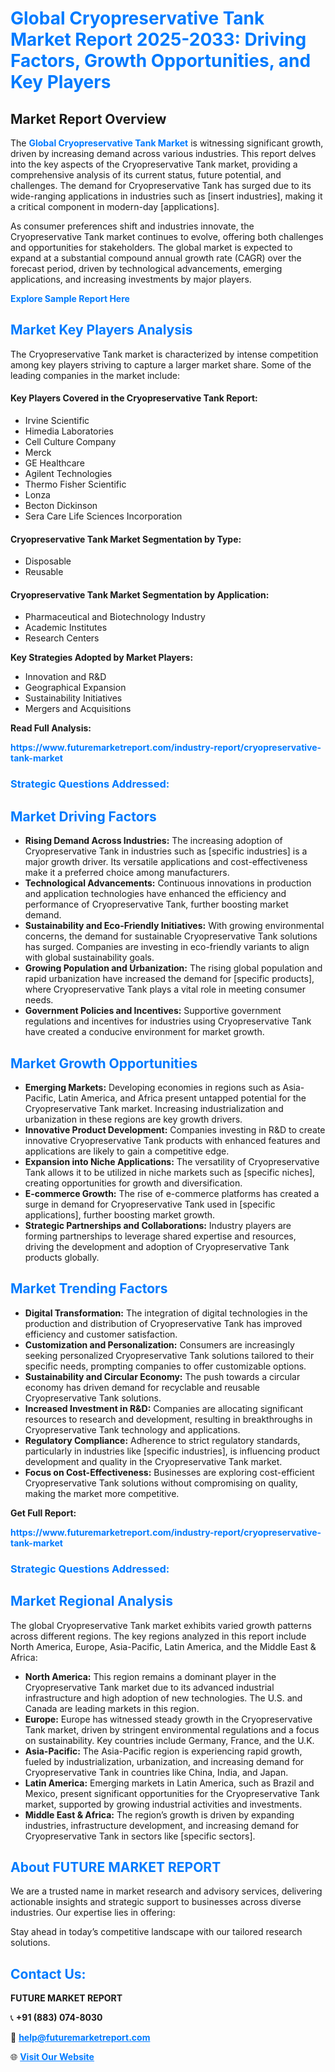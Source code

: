 <h1 style="color: #007BFF;">Global Cryopreservative Tank Market Report 2025-2033: Driving Factors, Growth Opportunities, and Key Players</h1>

<section id="overview">
<h2>Market Report Overview</h2>
<p>The <a href="https://www.futuremarketreport.com/industry-report/cryopreservative-tank-market" style="color: #007BFF; text-decoration: none;"><strong>Global Cryopreservative Tank Market</strong></a> is witnessing significant growth, driven by increasing demand across various industries. This report delves into the key aspects of the Cryopreservative Tank market, providing a comprehensive analysis of its current status, future potential, and challenges. The demand for Cryopreservative Tank has surged due to its wide-ranging applications in industries such as [insert industries], making it a critical component in modern-day [applications].</p>
<p>As consumer preferences shift and industries innovate, the Cryopreservative Tank market continues to evolve, offering both challenges and opportunities for stakeholders. The global market is expected to expand at a substantial compound annual growth rate (CAGR) over the forecast period, driven by technological advancements, emerging applications, and increasing investments by major players.</p>
</section>

<section id="overview">
<p><a href="https://www.futuremarketreport.com/request-sample/reportId=98942" style="color: #007BFF; text-decoration: none;"><strong>Explore Sample Report Here</strong></a></p>
</section>

<section id="key-players">
<h2 style="color: #007BFF;">Market Key Players Analysis</h2>
<p>The Cryopreservative Tank market is characterized by intense competition among key players striving to capture a larger market share. Some of the leading companies in the market include:</p>
<h4>Key Players Covered in the Cryopreservative Tank Report:</h4>
<ul><li>Irvine Scientific</li><li>Himedia Laboratories</li><li>Cell Culture Company</li><li>Merck</li><li>GE Healthcare</li><li>Agilent Technologies</li><li>Thermo Fisher Scientific</li><li>Lonza</li><li>Becton Dickinson</li><li>Sera Care Life Sciences Incorporation</li></ul>
<h4>Cryopreservative Tank Market Segmentation by Type:</h4>
<ul><li>Disposable</li><li>Reusable</li></ul>

<h4>Cryopreservative Tank Market Segmentation by Application:</h4>
<ul><li>Pharmaceutical and Biotechnology Industry</li><li>Academic Institutes</li><li>Research Centers</li></ul>
<p><strong>Key Strategies Adopted by Market Players:</strong></p>
<ul>
<li>Innovation and R&D</li>
<li>Geographical Expansion</li>
<li>Sustainability Initiatives</li>
<li>Mergers and Acquisitions</li>
</ul>
</section>

<section>
<p><strong>Read Full Analysis: </strong></p><a href="https://www.futuremarketreport.com/industry-report/cryopreservative-tank-market" style="color: #007BFF; text-decoration: none;"><strong>https://www.futuremarketreport.com/industry-report/cryopreservative-tank-market</strong></a>
<h3 style="color: #007BFF;">Strategic Questions Addressed:</h3>
</section>

<section id="driving-factors">
<h2 style="color: #007BFF;">Market Driving Factors</h2>
<ul>
<li><strong>Rising Demand Across Industries:</strong> The increasing adoption of Cryopreservative Tank in industries such as [specific industries] is a major growth driver. Its versatile applications and cost-effectiveness make it a preferred choice among manufacturers.</li>
<li><strong>Technological Advancements:</strong> Continuous innovations in production and application technologies have enhanced the efficiency and performance of Cryopreservative Tank, further boosting market demand.</li>
<li><strong>Sustainability and Eco-Friendly Initiatives:</strong> With growing environmental concerns, the demand for sustainable Cryopreservative Tank solutions has surged. Companies are investing in eco-friendly variants to align with global sustainability goals.</li>
<li><strong>Growing Population and Urbanization:</strong> The rising global population and rapid urbanization have increased the demand for [specific products], where Cryopreservative Tank plays a vital role in meeting consumer needs.</li>
<li><strong>Government Policies and Incentives:</strong> Supportive government regulations and incentives for industries using Cryopreservative Tank have created a conducive environment for market growth.</li>
</ul>
</section>

<section id="growth-opportunities">
<h2 style="color: #007BFF;">Market Growth Opportunities</h2>
<ul>
<li><strong>Emerging Markets:</strong> Developing economies in regions such as Asia-Pacific, Latin America, and Africa present untapped potential for the Cryopreservative Tank market. Increasing industrialization and urbanization in these regions are key growth drivers.</li>
<li><strong>Innovative Product Development:</strong> Companies investing in R&D to create innovative Cryopreservative Tank products with enhanced features and applications are likely to gain a competitive edge.</li>
<li><strong>Expansion into Niche Applications:</strong> The versatility of Cryopreservative Tank allows it to be utilized in niche markets such as [specific niches], creating opportunities for growth and diversification.</li>
<li><strong>E-commerce Growth:</strong> The rise of e-commerce platforms has created a surge in demand for Cryopreservative Tank used in [specific applications], further boosting market growth.</li>
<li><strong>Strategic Partnerships and Collaborations:</strong> Industry players are forming partnerships to leverage shared expertise and resources, driving the development and adoption of Cryopreservative Tank products globally.</li>
</ul>
</section>

<section id="trending-factors">
<h2 style="color: #007BFF;">Market Trending Factors</h2>
<ul>
<li><strong>Digital Transformation:</strong> The integration of digital technologies in the production and distribution of Cryopreservative Tank has improved efficiency and customer satisfaction.</li>
<li><strong>Customization and Personalization:</strong> Consumers are increasingly seeking personalized Cryopreservative Tank solutions tailored to their specific needs, prompting companies to offer customizable options.</li>
<li><strong>Sustainability and Circular Economy:</strong> The push towards a circular economy has driven demand for recyclable and reusable Cryopreservative Tank solutions.</li>
<li><strong>Increased Investment in R&D:</strong> Companies are allocating significant resources to research and development, resulting in breakthroughs in Cryopreservative Tank technology and applications.</li>
<li><strong>Regulatory Compliance:</strong> Adherence to strict regulatory standards, particularly in industries like [specific industries], is influencing product development and quality in the Cryopreservative Tank market.</li>
<li><strong>Focus on Cost-Effectiveness:</strong> Businesses are exploring cost-efficient Cryopreservative Tank solutions without compromising on quality, making the market more competitive.</li>
</ul>
</section>

<section>
<p><strong>Get Full Report: </strong></p><a href="https://www.futuremarketreport.com/industry-report/cryopreservative-tank-market" style="color: #007BFF; text-decoration: none;"><strong>https://www.futuremarketreport.com/industry-report/cryopreservative-tank-market</strong></a>
<h3 style="color: #007BFF;">Strategic Questions Addressed:</h3>
</section>


<section id="regional-analysis">
<h2 style="color: #007BFF;">Market Regional Analysis</h2>
<p>The global Cryopreservative Tank market exhibits varied growth patterns across different regions. The key regions analyzed in this report include North America, Europe, Asia-Pacific, Latin America, and the Middle East & Africa:</p>
<ul>
<li><strong>North America:</strong> This region remains a dominant player in the Cryopreservative Tank market due to its advanced industrial infrastructure and high adoption of new technologies. The U.S. and Canada are leading markets in this region.</li>
<li><strong>Europe:</strong> Europe has witnessed steady growth in the Cryopreservative Tank market, driven by stringent environmental regulations and a focus on sustainability. Key countries include Germany, France, and the U.K.</li>
<li><strong>Asia-Pacific:</strong> The Asia-Pacific region is experiencing rapid growth, fueled by industrialization, urbanization, and increasing demand for Cryopreservative Tank in countries like China, India, and Japan.</li>
<li><strong>Latin America:</strong> Emerging markets in Latin America, such as Brazil and Mexico, present significant opportunities for the Cryopreservative Tank market, supported by growing industrial activities and investments.</li>
<li><strong>Middle East & Africa:</strong> The region’s growth is driven by expanding industries, infrastructure development, and increasing demand for Cryopreservative Tank in sectors like [specific sectors].</li>
</ul>
</section>

<footer>
<h2 style="color: #007BFF;">About FUTURE MARKET REPORT</h2>
<p>We are a trusted name in market research and advisory services, delivering actionable insights and strategic support to businesses across diverse industries. Our expertise lies in offering:</p>

<p>Stay ahead in today’s competitive landscape with our tailored research solutions.</p>

<h2 style="color: #007BFF;">Contact Us:</h2>
<p><strong>FUTURE MARKET REPORT</strong></p>
<p>📞 <strong>+91 (883) 074-8030</strong></p>
<p>📧 <strong><a href="mailto:help@futuremarketreport.com" style="color: #007BFF;">help@futuremarketreport.com</a></strong></p>
<p>🌐 <strong><a href="https://www.futuremarketreport.com/" style="color: #007BFF;">Visit Our Website</a></strong></p>
</footer>
